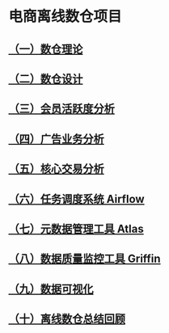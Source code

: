 # 电商离线数仓项目
## [（一）数仓理论](https://github.com/LanceMai/BigData-Camp/blob/main/%E9%A1%B9%E7%9B%AE%E4%B8%80/%E4%BC%81%E4%B8%9A%E7%94%B5%E5%95%86%E7%A6%BB%E7%BA%BF%E6%95%B0%E4%BB%93/%EF%BC%88%E4%B8%80%EF%BC%89%E6%95%B0%E4%BB%93%E7%90%86%E8%AE%BA.md#%E6%95%B0%E4%BB%93%E7%90%86%E8%AE%BA)
## [（二）数仓设计](https://github.com/LanceMai/BigData-Camp/blob/main/%E9%A1%B9%E7%9B%AE%E4%B8%80/%E4%BC%81%E4%B8%9A%E7%94%B5%E5%95%86%E7%A6%BB%E7%BA%BF%E6%95%B0%E4%BB%93/%EF%BC%88%E4%BA%8C%EF%BC%89%E6%95%B0%E4%BB%93%E8%AE%BE%E8%AE%A1.md#%E7%94%B5%E5%95%86%E7%A6%BB%E7%BA%BF%E6%95%B0%E4%BB%93%E8%AE%BE%E8%AE%A1)
## [（三）会员活跃度分析](https://github.com/LanceMai/BigData-Camp/blob/main/%E9%A1%B9%E7%9B%AE%E4%B8%80/%E4%BC%81%E4%B8%9A%E7%94%B5%E5%95%86%E7%A6%BB%E7%BA%BF%E6%95%B0%E4%BB%93/%EF%BC%88%E4%B8%89%EF%BC%89%E4%BC%9A%E5%91%98%E6%B4%BB%E8%B7%83%E5%BA%A6%E5%88%86%E6%9E%90.md)
## [（四）广告业务分析](https://github.com/LanceMai/BigData-Camp/blob/main/%E9%A1%B9%E7%9B%AE%E4%B8%80/%E4%BC%81%E4%B8%9A%E7%94%B5%E5%95%86%E7%A6%BB%E7%BA%BF%E6%95%B0%E4%BB%93/%EF%BC%88%E5%9B%9B%EF%BC%89%E5%B9%BF%E5%91%8A%E4%B8%9A%E5%8A%A1%E5%88%86%E6%9E%90.md)
## [（五）核心交易分析](https://github.com/LanceMai/BigData-Camp/blob/main/%E9%A1%B9%E7%9B%AE%E4%B8%80/%E4%BC%81%E4%B8%9A%E7%94%B5%E5%95%86%E7%A6%BB%E7%BA%BF%E6%95%B0%E4%BB%93/%EF%BC%88%E4%BA%94%EF%BC%89%E6%A0%B8%E5%BF%83%E4%BA%A4%E6%98%93%E5%88%86%E6%9E%90.md)
## [（六）任务调度系统 Airflow](https://github.com/LanceMai/BigData-Camp/blob/main/%E9%A1%B9%E7%9B%AE%E4%B8%80/%E4%BC%81%E4%B8%9A%E7%94%B5%E5%95%86%E7%A6%BB%E7%BA%BF%E6%95%B0%E4%BB%93/%EF%BC%88%E5%85%AD%EF%BC%89%E4%BB%BB%E5%8A%A1%E8%B0%83%E5%BA%A6%E7%B3%BB%E7%BB%9FAirflow.md)
## [（七）元数据管理工具 Atlas](https://github.com/LanceMai/BigData-Camp/blob/main/%E9%A1%B9%E7%9B%AE%E4%B8%80/%E4%BC%81%E4%B8%9A%E7%94%B5%E5%95%86%E7%A6%BB%E7%BA%BF%E6%95%B0%E4%BB%93/%EF%BC%88%E4%B8%83%EF%BC%89%E5%85%83%E6%95%B0%E6%8D%AE%E7%AE%A1%E7%90%86%E5%B7%A5%E5%85%B7Atlas.md)
## [（八）数据质量监控工具 Griffin](https://github.com/LanceMai/BigData-Camp/blob/main/%E9%A1%B9%E7%9B%AE%E4%B8%80/%E4%BC%81%E4%B8%9A%E7%94%B5%E5%95%86%E7%A6%BB%E7%BA%BF%E6%95%B0%E4%BB%93/%EF%BC%88%E5%85%AB%EF%BC%89%E6%95%B0%E6%8D%AE%E8%B4%A8%E9%87%8F%E7%9B%91%E6%8E%A7%E5%B7%A5%E5%85%B7%20Griffin.md)
## [（九）数据可视化](https://github.com/LanceMai/BigData-Camp/blob/main/%E9%A1%B9%E7%9B%AE%E4%B8%80/%E4%BC%81%E4%B8%9A%E7%94%B5%E5%95%86%E7%A6%BB%E7%BA%BF%E6%95%B0%E4%BB%93/%EF%BC%88%E4%B9%9D%EF%BC%89%E6%95%B0%E6%8D%AE%E5%8F%AF%E8%A7%86%E5%8C%96.md)
## [（十）离线数仓总结回顾](https://github.com/LanceMai/BigData-Camp/blob/main/%E9%A1%B9%E7%9B%AE%E4%B8%80/%E4%BC%81%E4%B8%9A%E7%94%B5%E5%95%86%E7%A6%BB%E7%BA%BF%E6%95%B0%E4%BB%93/%EF%BC%88%E5%8D%81%EF%BC%89%E7%A6%BB%E7%BA%BF%E6%95%B0%E4%BB%93%E6%80%BB%E7%BB%93%E5%9B%9E%E9%A1%BE.md)



























































